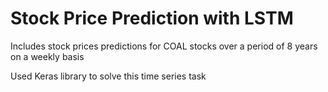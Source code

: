 # Stock Price Prediction with LSTM

Includes stock prices predictions for COAL stocks over a period of 8 years on a weekly basis

Used Keras library to solve this time series task
